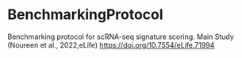 # BenchmarkingProtocol
Benchmarking protocol for scRNA-seq signature scoring. 
Main Study (Noureen et al., 2022,eLife) https://doi.org/10.7554/eLife.71994
